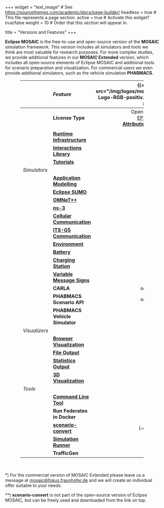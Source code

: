 +++
widget = "text_image"  # See https://sourcethemes.com/academic/docs/page-builder/
headless = true  # This file represents a page section.
active = true  # Activate this widget? true/false
weight = 10  # Order that this section will appear in.

title = "Versions and Features"
+++

<style>
table {
    width: 80%;
    margin: 1rem auto 3rem auto;
}
@media screen and (max-width: 576px) {
  table {
    width: 100%;
    margin: 0;
  }
}
table th:first-of-type {
    width: 10%;
}
table th:nth-of-type(2) {
    width: 33%;
}
table th:nth-of-type(3) {
    width: 30%;
    text-align: center;
}
table th:nth-of-type(4) {
    width: 30%;
    text-align: center;
}
</style>

**Eclipse MOSAIC** is the free-to-use and open-source version of the **MOSAIC** simulation framework. This version
includes all simulators and tools we think are most valuable for research purposes. For more complex studies, we provide additional
features in our **MOSAIC Extended** version, which includes all open-source elements of Eclipse MOSAIC and additional tools for scenario
preparation and visualization. For commercial users we even provide additional simulators, such as the vehicle simulation **PHABMACS**.

|               | *Feature*                                                             |              {{< img src="/img/logos/mosaic/EclipseMOSAIC-Logo-RGB-positiv.svg" width="220px" >}}               | {{< img src="/img/logos/mosaic/MOSAICExtended-Logo-RGB-positiv.svg" width="220px" >}} |
|:--------------|:----------------------------------------------------------------------|:---------------------------------------------------------------------------------------------------------------:|:-----------:|
|               | **License Type**                                                      | Open Source <br> [EPL 2.0](https://www.eclipse.org/legal/epl-2.0/)<br>[**Attribution required**](/publications) | Commercial* |
|               |                                                                       |                                                                                                                 |             ||| 
|               | **[Runtime Infrastructure](/docs/extending_mosaic)**                  |                                                      **✓**                                                      |    **✓**    |
|               | **[Interactions Library](/docs/extending_mosaic/interactions)**       |                                                      **✓**                                                      |    **✓**    |
|               | **[Tutorials](/tutorials/)**                                          |                                                      **✓**                                                      |    **✓**    |
| *Simulators*  |                                                                       |                                                                                                                 |             || 
|               | **[Application Modelling](/docs/simulators/application_simulator)**   |                                                      **✓**                                                      |    **✓**    |
|               | **[Eclipse SUMO](/docs/simulators/traffic_simulator_sumo)**           |                                                      **✓**                                                      |    **✓**    |
|               | **[OMNeT++](/docs/simulators/network_simulator_omnetpp)**             |                                                      **✓**                                                      |    **✓**    |
|               | **[ns-3](/docs/simulators/network_simulator_ns3)**                    |                                                      **✓**                                                      |    **✓**    |
|               | **[Cellular Communication](/docs/simulators/network_simulator_cell)** |                                                      **✓**                                                      |    **✓**    | 
|               | **[ITS-G5 Communication](/docs/simulators/network_simulator_sns)**    |                                                      **✓**                                                      |    **✓**    |
|               | **[Environment](/docs/simulators/environment_simulator)**             |                                                      **✓**                                                      |    **✓**    |
|               | **[Battery](/docs/simulators/emobility_simulator_battery)**           |                                                        -                                                        |    **✓**    |
|               | **[Charging Station](/docs/simulators/emobility_simulator_charging)** |                                                        -                                                        |    **✓**    |
|               | **[Variable Message Signs](/docs/simulators/vms_simulator)**          |                                                        -                                                        |    **✓**    |
|               | **CARLA**                                                             |                                                     _soon_                                                      |   _soon_    |
|               | **PHABMACS Scenario API**                                             |                                                     _soon_                                                      |    **✓**    |
|               | **PHABMACS Vehicle Simulator**                                        |                                                        -                                                        |    **✓**    |
| *Visualizers* |                                                                       |                                                                                                                 |             || 
|               | **[Browser Visualization](/docs/visualization)**                      |                                                      **✓**                                                      |    **✓**    |
|               | **[File Output](/docs/visualization/filevis)**                        |                                                      **✓**                                                      |    **✓**    |
|               | **[Statistics Output](/docs/visualization/statistics)**               |                                                        -                                                        |    **✓**    |
|               | **[3D Visualization](docs/visualization/phabmap)**                    |                                                        -                                                        |    **✓**    |
| *Tools*       |                                                                       |                                                                                                                 |             ||| 
|               | **[Command Line Tool](/docs/getting_started/run_mosaic)**             |                                                      **✓**                                                      |    **✓**    |
|               | **Run Federates in Docker**                                           |                                                      **✓**                                                      |    **✓**    |
|               | **[scenario-convert](/docs/scenarios/scenario_convert)**              |                                                      (✓)**                                                      |    **✓**    |
|               | **[Simulation Runner](docs/scenarios/run_simulation_series)**         |                                                        -                                                        |    **✓**    |
|               | **TrafficGen**                                                        |                                                        -                                                        |    **✓**    |

*) For the commercial version of MOSAIC Extended please leave us a message at mosaic@fokus.fraunhofer.de and we will
create an individual offer suitable to your needs.

**) **scenario-convert** is not part of the open-source version of Eclipse MOSAIC, but can be freely used and downloaded
from the link on top.